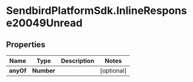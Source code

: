 # SendbirdPlatformSdk.InlineResponse20049Unread

## Properties

Name | Type | Description | Notes
------------ | ------------- | ------------- | -------------
**anyOf** | **Number** |  | [optional] 


